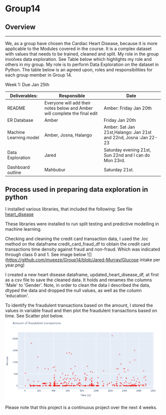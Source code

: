 # Group14
## Overview
---
We, as a group have chosen the Cardiac Heart Disease, because it is more applicable to the Modules covered in the course. It is a complex dataset with values that needs to be trained, cleaned and split. My role in the group involves data exploration. See Table below which highlights my role and others in my group. My role is to perform Data Exploration on the dataset in Python. The table below is an agreed upon, roles and responsibilities for each group member in Group 14. 


Week 1: Due Jan 25th

|Deliverables:|	Responsible|	Date|
| ----------------------- | ---------------------------------------- |--------------------------|
|README|	Everyone will add their notes below and Amber will complete the final edit|	Amber: Friday Jan 20th|
|ER Database	|Amber	|Friday Jan 20th|
|Machine Learning model|	Amber, Josna, Halango	|Amber: Sat Jan 21st,Halango: Jan 21st and 22nd, Josna :Jan 22-23 |
|Data Exploration	|Jared	|Saturday evening 21st, Sun 22nd and I can do Mon 23rd.|
|Dashboard outline |	Mahbubur	|Saturday 21st. |


## Process used in preparing data exploration in python

I installed various libraries, that included the following: See file [heart_disease](https://github.com/mueeze/Group14/blob/Jared-Murray/heart_disease.ipynb)

These libraries were installed to run split testing and predictive modelling in machine learning. 

Checking and cleaning the credit card transaction data, I used the .loc method on the dataframe credit_card_fraud_df to obtain the credit card transactions time density against fraud and non-fraud. Which was indicated through class 0 and 1. 
See image below
![](https://github.com/mueeze/Group14/blob/Jared-Murray/Glucose intake per year.png)

I created a new heart disease dataframe, updated_heart_disease_df, at first as a csv file to save the cleaned data. It holds and renames the columns 'Male' to 'Gender'. Note, in order to clean the data I described the data, dtyped the data and dropped the null values, as well as the column 'education'. 

To identify the fraudulent transactions based on the amount, I stored the values in variable fraud and then plot the fraudulent transactions based on time. See Scatter plot below.
![](https://github.com/mueeze/Group14/blob/Jared-Murray/Amount%20of%20fraudulent%20transactions.png)

Please note that this project is a continuous project over the next 4 weeks. 
